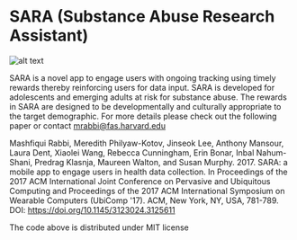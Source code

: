 # SARA (Substance Abuse Research Assistant)

![alt text](https://raw.githubusercontent.com/mashfiqui-rabbi/sara/master/9850-169539-1-SP.png)

SARA is a novel app to engage users with ongoing tracking using timely rewards thereby reinforcing users for data input. SARA is
developed for adolescents and emerging adults at risk for substance abuse. The rewards in SARA are designed to be developmentally and culturally appropriate to the target demographic. For more details please check out the following paper or contact mrabbi@fas.harvard.edu

Mashfiqui Rabbi, Meredith Philyaw-Kotov, Jinseok Lee, Anthony Mansour, Laura Dent, Xiaolei Wang, Rebecca Cunningham, Erin Bonar, Inbal Nahum-Shani, Predrag Klasnja, Maureen Walton, and Susan Murphy. 2017. SARA: a mobile app to engage users in health data collection. In Proceedings of the 2017 ACM International Joint Conference on Pervasive and Ubiquitous Computing and Proceedings of the 2017 ACM International Symposium on Wearable Computers (UbiComp '17). ACM, New York, NY, USA, 781-789. DOI: https://doi.org/10.1145/3123024.3125611

The code above is distributed under MIT license
